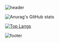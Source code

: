 
![header](https://capsule-render.vercel.app/api?type=wave&color=auto&height=400&section=header&text=Jisu%20Kim&fontSize=90)

![Anurag's GitHub stats](https://github-readme-stats.vercel.app/api?username=js4939&show_icons=true&theme=radical)

[![Top Langs](https://github-readme-stats.vercel.app/api/top-langs/?username=delay-100&layout=compact)](https://github.com/js4939/github-readme-stats)

![footer](https://capsule-render.vercel.app/api?section=footer&height=300)
